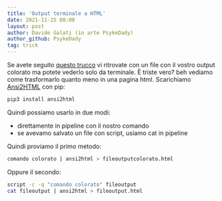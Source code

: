 ```yaml
---
title: 'Output terminale a HTML'
date: 2021-11-25 08:00
layout: post
author: Davide Galati (in arte PsykeDady)
author_github: PsykeDady
tag: trick
---
```


Se avete seguito [questo trucco](https://feed.linuxpeople.org/posts/script) vi ritrovate con un file con il vostro output colorato ma potete vederlo solo da terminale. È triste vero? beh vediamo come trasformarlo quanto meno in una pagina html. Scarichiamo [Ansi2HTML](https://github.com/pycontribs/ansi2html) con pip:
```bash
pip3 install ansi2html
```

Quindi possiamo usarlo in due modi:
- direttamente in pipeline con il nostro comando
- se avevamo salvato un file con script, usiamo cat in pipeline

Quindi proviamo il primo metodo: 

```bash
comando colorato | ansi2html > fileoutputcolorato.html
```

Oppure il secondo: 
```bash
script -c -q "comando colorato" fileoutput
cat fileoutput | ansi2html > fileoutput.html
```


